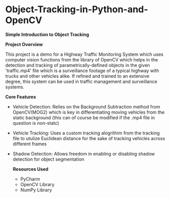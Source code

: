 # Object-Tracking-in-Python-and-OpenCV
**Simple Introduction to Object Tracking**

**Project Overview**

This project is a demo for a Highway Traffic Monitoring System which uses computer vision functions from the library of OpenCV which helps in the detection and tracking of parametrically-defined objects in the given 'traffic.mp4' file which is a surveillance footage of a typical highway with trucks and other vehicles alike. If refined and trained to an extensive degree, this system can be used in traffic management and surveillance systems. 

**Core Features**

- Vehicle Detection: Relies on the Background Subtraction method from OpenCV(MOG2) which is key in differentiating moving vehicles from the static background (this can of course be modified if the .mp4 file in question is non-statc)

- Vehicle Tracking: Uses a custom tracking alogrithim from the tracking file to utulize Euclidean distance for the sake of tracking vehicles across different frames

- Shadow Detection: Allows freedom in enabling or disabling shadow detection for object segmentation

  **Resources Used**
  - PyCharm
  - OpenCV Library
  - NumPy Library
 
  
